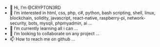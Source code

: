 - 👋 Hi, I’m @CRYPTON3RD
- 👀 I’m interested in html, css, php, c#, python, bash scripting, shell, linux, blockchain, solidity, javascript, react-native, raspberry-pi, network-security, bots, mysqli, phpmyadmin, ai ...
- 🌱 I’m currently learning all i can ...
- 💞️ I’m looking to collaborate on any project ...
- 📫 How to reach me on github ...

<!---
CRYPTON3RD/CRYPTON3RD is a ✨ special ✨ repository because its `README.md` (this file) appears on your GitHub profile.
You can click the Preview link to take a look at your changes.
--->
